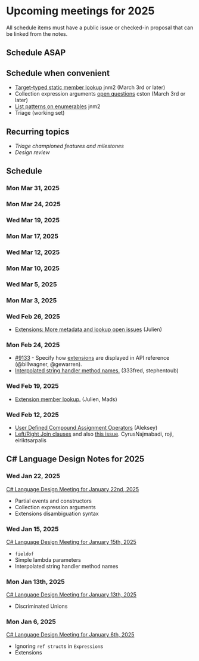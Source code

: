 # Upcoming meetings for 2025

All schedule items must have a public issue or checked-in proposal that can be linked from the notes.

## Schedule ASAP

## Schedule when convenient

- [Target-typed static member lookup](https://github.com/dotnet/csharplang/blob/main/proposals/target-typed-static-member-lookup.md) jnm2 (March 3rd or later)
- Collection expression arguments [open questions](https://github.com/dotnet/csharplang/pull/9158) cston (March 3rd or later)
- [List patterns on enumerables](https://github.com/dotnet/csharplang/blob/main/proposals/list-patterns-on-enumerables-2.md) jnm2
- Triage (working set)

## Recurring topics

- *Triage championed features and milestones*
- *Design review*

## Schedule

### Mon Mar 31, 2025

### Mon Mar 24, 2025

### Wed Mar 19, 2025

### Mon Mar 17, 2025

### Wed Mar 12, 2025

### Mon Mar 10, 2025

### Wed Mar 5, 2025

### Mon Mar 3, 2025

### Wed Feb 26, 2025

- [Extensions: More metadata and lookup open issues](https://github.com/dotnet/csharplang/blob/main/proposals/extensions.md#open-issues) (Julien)

### Mon Feb 24, 2025

- [#9133](https://github.com/dotnet/csharplang/pull/9133) - Specify how [extensions](../../proposals/extensions.md) are displayed in API reference (@billwagner, @gewarren).
- [Interpolated string handler method names.](https://github.com/dotnet/csharplang/blob/a970d01597886d84d7498e1b6a9d8e8e8ebf02c1/proposals/interpolated-string-handler-method-names.md) (333fred, stephentoub)

### Wed Feb 19, 2025

- [Extension member lookup.](https://github.com/dotnet/csharplang/blob/main/meetings/working-groups/extensions/extensions-lookup.md) (Julien, Mads)

### Wed Feb 12, 2025

- [User Defined Compound Assignment Operators](https://github.com/dotnet/csharplang/blob/main/proposals/user-defined-compound-assignment.md) (Aleksey)
- [Left/Right Join clauses](https://github.com/dotnet/csharplang/blob/main/proposals/left-right-join-in-query-expressions.md) and also [this issue](https://github.com/dotnet/csharplang/issues/8947).  CyrusNajmabadi, roji, eiriktsarpalis

## C# Language Design Notes for 2025

### Wed Jan 22, 2025

[C# Language Design Meeting for January 22nd, 2025](https://github.com/dotnet/csharplang/blob/main/meetings/2025/LDM-2025-01-22.md)

- Partial events and constructors
- Collection expression arguments
- Extensions disambiguation syntax

### Wed Jan 15, 2025

[C# Language Design Meeting for January 15th, 2025](https://github.com/dotnet/csharplang/blob/main/meetings/2025/LDM-2025-01-15.md)

- `fieldof`
- Simple lambda parameters
- Interpolated string handler method names

### Mon Jan 13th, 2025

[C# Language Design Meeting for January 13th, 2025](https://github.com/dotnet/csharplang/blob/main/meetings/2025/LDM-2025-01-13.md)

- Discriminated Unions

### Mon Jan 6, 2025

[C# Language Design Meeting for January 6th, 2025](https://github.com/dotnet/csharplang/blob/main/meetings/2025/LDM-2025-01-06.md)

- Ignoring `ref struct`s in `Expression`s
- Extensions
